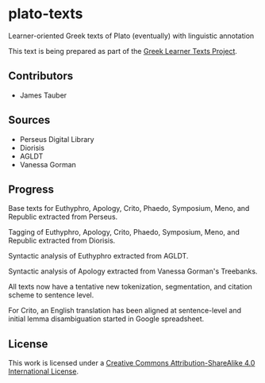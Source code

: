 # plato-texts

Learner-oriented Greek texts of Plato (eventually) with linguistic annotation

This text is being prepared as part of the [Greek Learner Texts Project](https://greek-learner-texts.org/).

## Contributors

* James Tauber

## Sources

* Perseus Digital Library
* Diorisis
* AGLDT
* Vanessa Gorman

## Progress

Base texts for Euthyphro, Apology, Crito, Phaedo, Symposium, Meno, and Republic extracted from Perseus.

Tagging of Euthyphro, Apology, Crito, Phaedo, Symposium, Meno, and Republic extracted from Diorisis.

Syntactic analysis of Euthyphro extracted from AGLDT.

Syntactic analysis of Apology extracted from Vanessa Gorman's Treebanks.

All texts now have a tentative new tokenization, segmentation, and citation scheme to sentence level.

For Crito, an English translation has been aligned at sentence-level and initial lemma disambiguation started in Google spreadsheet.

## License

This work is licensed under a [Creative Commons Attribution-ShareAlike 4.0 International License](http://creativecommons.org/licenses/by-sa/4.0/).
